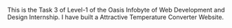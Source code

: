 This is the Task 3 of Level-1 of the Oasis Infobyte of Web Development and Design Internship. I have built a Attractive Temperature Converter Website.
